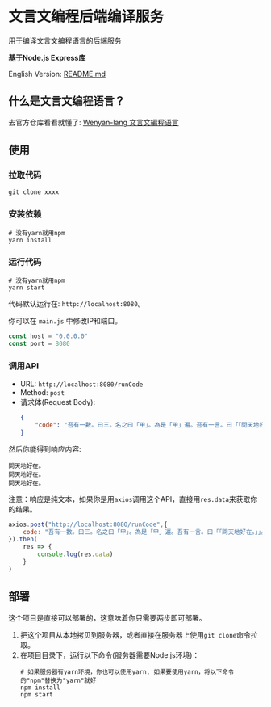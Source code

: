# 文言文编程后端编译服务
用于编译文言文编程语言的后端服务

**基于Node.js Express库**

English Version: [README.md](./README.md)

## 什么是文言文编程语言？
去官方仓库看看就懂了: [Wenyan-lang 文言文編程语言](https://github.com/wenyan-lang/wenyan)

## 使用

### 拉取代码
~~~shell
git clone xxxx
~~~

### 安装依赖
~~~shell
# 没有yarn就用npm
yarn install
~~~

### 运行代码
~~~shell
# 没有yarn就用npm
yarn start
~~~

代码默认运行在: `http://localhost:8080`。

你可以在 `main.js` 中修改IP和端口。

~~~js
const host = "0.0.0.0"
const port = 8080
~~~

### 调用API
* URL: `http://localhost:8080/runCode`
* Method: `post`
* 请求体(Request Body): 
    ~~~json
    {
        "code": "吾有一數。曰三。名之曰「甲」。為是「甲」遍。吾有一言。曰「「問天地好在。」」。書之。云云。"
    }
    ~~~
然后你能得到响应内容:
~~~
問天地好在。
問天地好在。
問天地好在。
~~~
注意：响应是纯文本，如果你是用`axios`调用这个API，直接用`res.data`来获取你的结果。
~~~js
axios.post("http://localhost:8080/runCode",{
    code: "吾有一數。曰三。名之曰「甲」。為是「甲」遍。吾有一言。曰「「問天地好在。」」。書之。云云。"
}).then(
    res => {
        console.log(res.data)
    }
)
~~~

## 部署
这个项目是直接可以部署的，这意味着你只需要两步即可部署。
1. 把这个项目从本地拷贝到服务器，或者直接在服务器上使用`git clone`命令拉取。
2. 在项目目录下，运行以下命令(服务器需要Node.js环境)：
    ~~~shell
    # 如果服务器有yarn环境，你也可以使用yarn, 如果要使用yarn，将以下命令的"npm"替换为"yarn"就好
    npm install
    npm start
    ~~~